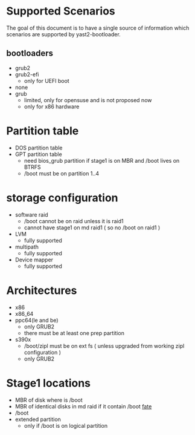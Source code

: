 # Supported Scenarios

The goal of this document is to have a single source of information  which scenarios are supported by yast2-bootloader.

## bootloaders

* grub2
* grub2-efi
  * only for UEFI boot
* none
* grub
  * limited, only for opensuse and is not proposed now
  * only for x86 hardware

# Partition table

* DOS partition table
* GPT partition table
  * need bios_grub partition if stage1 is on MBR and /boot lives on BTRFS
  * /boot must be on partition 1..4

# storage configuration

* software raid
  * /boot cannot be on raid unless it is raid1
  * cannot have stage1 on md raid1 ( so no /boot on raid1 )
* LVM
  * fully supported
* multipath
  * fully supported
* Device mapper
  * fully supported

# Architectures

* x86
* x86_64
* ppc64(le and be)
  * only GRUB2
  * there must be at least one prep partition
* s390x
  * /boot/zipl must be on ext fs ( unless upgraded from working zipl configuration )
  * only GRUB2

# Stage1 locations

* MBR of disk where is /boot
* MBR of identical disks in md raid if it contain /boot [fate](https://fate.novell.com/316983)
* /boot
* extended partition
  * only if /boot is on logical partition
